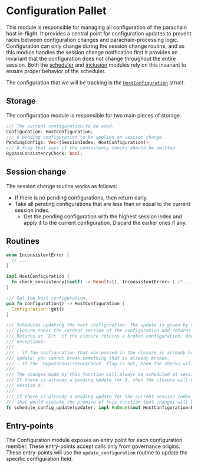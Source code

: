 # Configuration Pallet

This module is responsible for managing all configuration of the parachain host in-flight. It provides a central point
for configuration updates to prevent races between configuration changes and parachain-processing logic. Configuration
can only change during the session change routine, and as this module handles the session change notification first it
provides an invariant that the configuration does not change throughout the entire session. Both the
[scheduler](scheduler.md) and [inclusion](inclusion.md) modules rely on this invariant to ensure proper behavior of the
scheduler.

The configuration that we will be tracking is the [`HostConfiguration`](../types/runtime.md#host-configuration) struct.

## Storage

The configuration module is responsible for two main pieces of storage.

```rust
/// The current configuration to be used.
Configuration: HostConfiguration;
/// A pending configuration to be applied on session change.
PendingConfigs: Vec<(SessionIndex, HostConfiguration)>;
/// A flag that says if the consistency checks should be omitted.
BypassConsistencyCheck: bool;
```

## Session change

The session change routine works as follows:

- If there is no pending configurations, then return early.
- Take all pending configurations that are less than or equal to the current session index.
  - Get the pending configuration with the highest session index and apply it to the current configuration. Discard the
    earlier ones if any.

## Routines

```rust
enum InconsistentError {
  // ...
}

impl HostConfiguration {
  fn check_consistency(&self) -> Result<(), InconsistentError> { /* ... */ }
}

/// Get the host configuration.
pub fn configuration() -> HostConfiguration {
  Configuration::get()
}

/// Schedules updating the host configuration. The update is given by the `updater` closure. The
/// closure takes the current version of the configuration and returns the new version.
/// Returns an `Err` if the closure returns a broken configuration. However, there are a couple of
/// exceptions:
///
/// - if the configuration that was passed in the closure is already broken, then it will pass the
/// update: you cannot break something that is already broken.
/// - If the `BypassConsistencyCheck` flag is set, then the checks will be skipped.
///
/// The changes made by this function will always be scheduled at session X, where X is the current session index + 2.
/// If there is already a pending update for X, then the closure will receive the already pending configuration for
/// session X.
///
/// If there is already a pending update for the current session index + 1, then it won't be touched. Otherwise,
/// that would violate the promise of this function that changes will be applied on the second session change (cur + 2).
fn schedule_config_update(updater: impl FnOnce(&mut HostConfiguration<BlockNumberFor<T>>)) -> DispatchResult
```

## Entry-points

The Configuration module exposes an entry point for each configuration member. These entry-points accept calls only from
governance origins. These entry-points will use the `update_configuration` routine to update the specific configuration
field.
